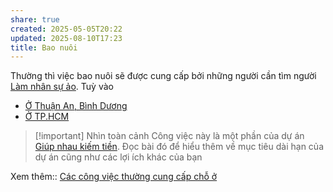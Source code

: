 ```yaml
---
share: true
created: 2025-05-05T20:22
updated: 2025-08-10T17:23
title: Bao nuôi
---
```

Thường thì việc bao nuôi sẽ được cung cấp bởi những người cần tìm người [Làm nhân sự ảo](../../../%F0%9F%93%90D%E1%BB%B1%20%C3%A1n/Gi%C3%BAp%20nhau%20ki%E1%BA%BFm%20ti%E1%BB%81n/Ch%E1%BA%A1y%20ch%E1%BB%89%20ti%C3%AAu%20cho%20nh%C3%A2n%20vi%C3%AAn%20c%C3%B4ng%20ty/Ch%C6%A1i%20ch%C3%ADnh%20s%C3%A1ch/L%C3%A0m%20nh%C3%A2n%20s%E1%BB%B1%20%E1%BA%A3o/index.md). Tuỳ vào 
- [Ở Thuận An, Bình Dương](./%E1%BB%9E%20Thu%E1%BA%ADn%20An,%20B%C3%ACnh%20D%C6%B0%C6%A1ng.md)
- [Ở TP.HCM](./%E1%BB%9E%20TP.HCM.md)


> [!important] Nhìn toàn cảnh
> Công việc này là một phần của dự án [Giúp nhau kiếm tiền](../../../%F0%9F%93%90D%E1%BB%B1%20%C3%A1n/Gi%C3%BAp%20nhau%20ki%E1%BA%BFm%20ti%E1%BB%81n/index.md). Đọc bài đó để hiểu thêm về mục tiêu dài hạn của dự án cũng như các lợi ích khác của bạn


Xem thêm:: [Các công việc thường cung cấp chỗ ở](../../S%E1%BB%91ng%20v%E1%BB%ABa%20%C4%91%E1%BB%A7,%20b%E1%BB%81n%20v%E1%BB%AFng/C%C3%A1c%20c%C3%B4ng%20vi%E1%BB%87c%20th%C6%B0%E1%BB%9Dng%20cung%20c%E1%BA%A5p%20ch%E1%BB%97%20%E1%BB%9F.md)
